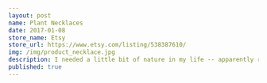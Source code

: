 ```yaml
---
layout: post
name: Plant Necklaces
date: 2017-01-08
store_name: Etsy
store_url: https://www.etsy.com/listing/538387610/
img: /img/product_necklace.jpg
description: I needed a little bit of nature in my life -- apparently right around my neck is where it had to be -- so I bought some wood, borrowed some tools, and started creating. Now several people in New Orleans have little plants around their necks too.
published: true
---
```

